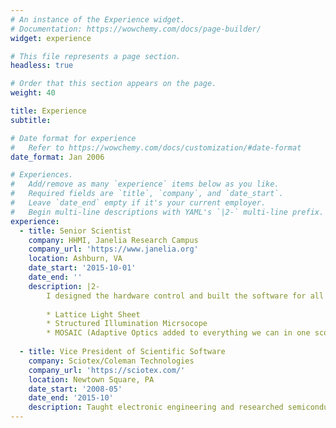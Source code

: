 ```yaml
---
# An instance of the Experience widget.
# Documentation: https://wowchemy.com/docs/page-builder/
widget: experience

# This file represents a page section.
headless: true

# Order that this section appears on the page.
weight: 40

title: Experience
subtitle:

# Date format for experience
#   Refer to https://wowchemy.com/docs/customization/#date-format
date_format: Jan 2006

# Experiences.
#   Add/remove as many `experience` items below as you like.
#   Required fields are `title`, `company`, and `date_start`.
#   Leave `date_end` empty if it's your current employer.
#   Begin multi-line descriptions with YAML's `|2-` multi-line prefix.
experience:
  - title: Senior Scientist
    company: HHMI, Janelia Research Campus
    company_url: 'https://www.janelia.org'
    location: Ashburn, VA
    date_start: '2015-10-01'
    date_end: ''
    description: |2-
        I designed the hardware control and built the software for all the microscopes
        
        * Lattice Light Sheet
        * Structured Illumination Micrsocope
        * MOSAIC (Adaptive Optics added to everything we can in one scope)
        
  - title: Vice President of Scientific Software
    company: Sciotex/Coleman Technologies
    company_url: 'https://sciotex.com/'
    location: Newtown Square, PA
    date_start: '2008-05'
    date_end: '2015-10'
    description: Taught electronic engineering and researched semiconductor physics.
---
```

